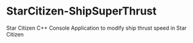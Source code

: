 # StarCitizen-ShipSuperThrust
Star Citizen C++ Console Application to modify ship thrust speed in Star Citizen
